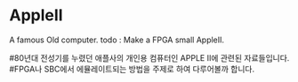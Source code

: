 # AppleII
A famous Old computer.
todo : Make a FPGA small AppleII.

#80년대 전성기를 누렸던 애플사의 개인용 컴퓨터인 APPLE II에 관련된 자료들입니다. 
#FPGA나  SBC에서 에뮬레이트되는 방법을 주제로 하여 다루어볼까 합니다. 
